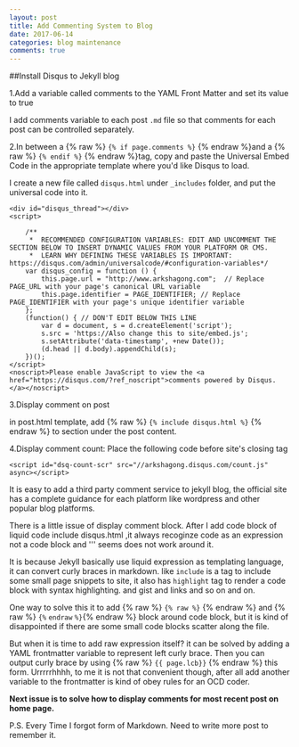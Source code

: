 ```yaml
---
layout: post
title: Add Commenting System to Blog
date: 2017-06-14
categories: blog maintenance
comments: true
---
```


##Install Disqus to Jekyll blog

1.Add a variable called comments to the YAML Front Matter and set its value to true

I add comments variable to each post `.md` file so that comments for each post can be controlled separately. 

2.In between a {% raw %} `{% if page.comments %}` {% endraw %}and a {% raw %} `{% endif %}` {% endraw %}tag, copy and paste the Universal Embed Code in the appropriate template where you'd like Disqus to load.

I create a new file called `disqus.html` under `_includes` folder, and put the universal code into it.


    <div id="disqus_thread"></div>
    <script>

        /**
         *  RECOMMENDED CONFIGURATION VARIABLES: EDIT AND UNCOMMENT THE SECTION BELOW TO INSERT DYNAMIC VALUES FROM YOUR PLATFORM OR CMS.
         *  LEARN WHY DEFINING THESE VARIABLES IS IMPORTANT: https://disqus.com/admin/universalcode/#configuration-variables*/
        var disqus_config = function () {
            this.page.url = "http://www.arkshagong.com";  // Replace PAGE_URL with your page's canonical URL variable
            this.page.identifier = PAGE_IDENTIFIER; // Replace PAGE_IDENTIFIER with your page's unique identifier variable
        };
        (function() { // DON'T EDIT BELOW THIS LINE
            var d = document, s = d.createElement('script');
            s.src = 'https://Also change this to site/embed.js';
            s.setAttribute('data-timestamp', +new Date());
            (d.head || d.body).appendChild(s);
        })();
    </script>
    <noscript>Please enable JavaScript to view the <a href="https://disqus.com/?ref_noscript">comments powered by Disqus.</a></noscript>


3.Display comment on post

in post.html template, add {% raw %} `{% include disqus.html %}` {% endraw %} to section under the post content.

4.Display comment count: Place the following code before site's closing </body> tag

```
<script id="dsq-count-scr" src="//arkshagong.disqus.com/count.js" async></script>
```

It is easy to add a third party comment service to jekyll blog, the official site has a complete guidance for each platform like wordpress and other popular blog platforms.

There is a little issue of display comment block. After I add code block of liquid code include disqus.html ,it always recoginze code as an expression not a code block and ''' seems does not work around it.

It is because Jekyll basically use liquid expression as templating language, it can convert curly braces in markdown. like `include` is a tag to include some small page snippets to site, it also has `highlight` tag to render a code block with syntax highlighting. and gist and links and so on and on.

One way to solve this it to add {% raw %} `{% raw %}` {% endraw %} and {% raw %} `{%`  ``` endraw ``` `%}`{% endraw %} block around code block, but it is kind of disappointed if there are some small code blocks scatter along the file.

But when it is time to add raw expression itself? it can be solved by adding a YAML frontmatter variable to represent left curly brace. Then you can output curly brace by using {% raw %} `{{ page.lcb}}` {% endraw %} this form. Urrrrrhhhh, to me it is not that convenient though, after all add another variable to the frontmatter is kind of obey rules for an OCD coder.

__Next issue is to solve how to display comments for most recent post on home page.__

P.S. Every Time I forgot form of Markdown. Need to write more post to remember it.

